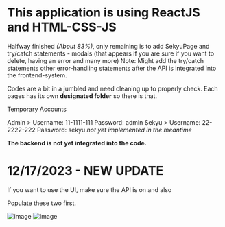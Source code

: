 # This application is using ReactJS and HTML-CSS-JS

Halfway finished _(About 83%)_, only remaining is to add SekyuPage and try/catch statements - modals (that appears if you are sure if you want to delete, having an error and many more) 
Note: Might add the try/catch statements other error-handling statements after the API is integrated into the frontend-system.

Codes are a bit in a jumbled and need cleaning up to properly check. Each pages has its own **designated folder** so there is that.

Temporary Accounts 

Admin > Username: 11-1111-111 Password: admin
Sekyu > Username: 22-2222-222 Password: sekyu _not yet implemented in the meantime_

**The backend is not yet integrated into the code.**


# 12/17/2023 - NEW UPDATE

If you want to use the UI, make sure the API is on and also

Populate these two first.


![image](https://github.com/JhonoBrine/cituparkuiux/assets/86846794/837f2f45-628f-44d4-99ca-a6c6915e9691)
![image](https://github.com/JhonoBrine/cituparkuiux/assets/86846794/9374066f-88a4-48ef-bdef-8ad221df58dc)

